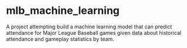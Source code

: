 # mlb_machine_learning
A project attempting build a machine learning model that can predict attendance for Major League Baseball games given data about historical attendance and gameplay statistics by team.
